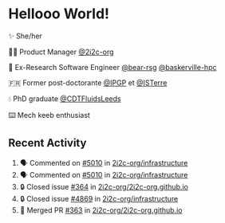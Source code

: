 # Hellooo World!

✨ She/her

👩‍💻 Product Manager [@2i2c-org](https://2i2c.org/)

🐻 Ex-Research Software Engineer [@bear-rsg](https://github.com/bear-rsg) [@baskerville-hpc](https://github.com/baskerville-hpc) 

🇫🇷 Former post-doctorante [@IPGP](https://github.com/IPGP) et [@ISTerre](https://www.isterre.fr/) 

💧 PhD graduate [@CDTFluidsLeeds](https://fluid-dynamics.leeds.ac.uk/) 

⌨️ Mech keeb enthusiast 

## Recent Activity 

<!--START_SECTION:activity-->
1. 🗣 Commented on [#5010](https://github.com/2i2c-org/infrastructure/issues/5010#issuecomment-2618893056) in [2i2c-org/infrastructure](https://github.com/2i2c-org/infrastructure)
2. 🗣 Commented on [#5010](https://github.com/2i2c-org/infrastructure/issues/5010#issuecomment-2618884841) in [2i2c-org/infrastructure](https://github.com/2i2c-org/infrastructure)
3. 🔒 Closed issue [#364](https://github.com/2i2c-org/2i2c-org.github.io/issues/364) in [2i2c-org/2i2c-org.github.io](https://github.com/2i2c-org/2i2c-org.github.io)
4. 🔒 Closed issue [#4869](https://github.com/2i2c-org/infrastructure/issues/4869) in [2i2c-org/infrastructure](https://github.com/2i2c-org/infrastructure)
5. 🎉 Merged PR [#363](https://github.com/2i2c-org/2i2c-org.github.io/pull/363) in [2i2c-org/2i2c-org.github.io](https://github.com/2i2c-org/2i2c-org.github.io)
<!--END_SECTION:activity-->
